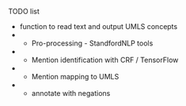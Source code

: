TODO list

- function to read text and output UMLS concepts
- - Pro-processing - StandfordNLP tools
- - Mention identification with CRF / TensorFlow
- - Mention mapping to UMLS
- - annotate with negations

